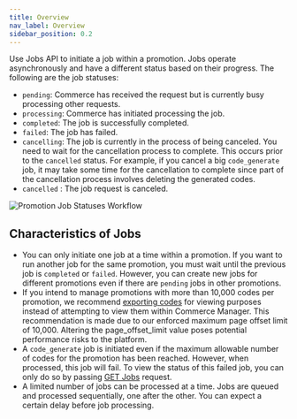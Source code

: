 ```yaml
---
title: Overview
nav_label: Overview
sidebar_position: 0.2
---
```


Use Jobs API to initiate a job within a promotion. Jobs operate asynchronously and have a different status based on their progress. The following are the job statuses:

- `pending`: Commerce has received the request but is currently busy processing other requests. 
- `processing`: Commerce has initiated processing the job.
- `completed`: The job is successfully completed.
- `failed`: The job has failed.
- `cancelling`: The job is currently in the process of being canceled. You need to wait for the cancellation process to complete. This occurs prior to the `cancelled` status. For example, if you cancel a big `code_generate` job, it may take some time for the cancellation to complete since part of the cancellation process involves deleting the generated codes.
- `cancelled` : The job request is canceled.

![Promotion Job Statuses Workflow](/assets/job_status_workflow.png)

## Characteristics of Jobs

- You can only initiate one job at a time within a promotion. If you want to run another job for the same promotion, you must wait until the previous job is `completed` or `failed`. However, you can create new jobs for different promotions even if there are `pending` jobs in other promotions.
- If you intend to manage promotions with more than 10,000 codes per promotion, we recommend [exporting codes](/docs/commerce-cloud/promotions/promotion-codes/jobs-api/export-codes) for viewing purposes instead of attempting to view them within Commerce Manager. This recommendation is made due to our enforced maximum page offset limit of 10,000. Altering the page_offset_limit value poses potential performance risks to the platform.
- A `code_generate` job is initiated even if the maximum allowable number of codes for the promotion has been reached. However, when processed, this job will fail. To view the status of this failed job, you can only do so by passing [GET Jobs](/docs/commerce-cloud/promotions/promotion-codes/jobs-api/get-jobs) request.
- A limited number of jobs can be processed at a time. Jobs are queued and processed sequentially, one after the other. You can expect a certain delay before job processing.
